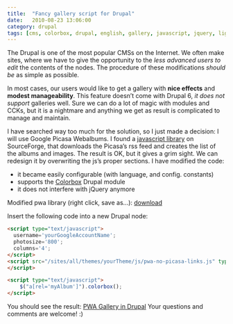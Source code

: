 ```yaml
---
title:  "Fancy gallery script for Drupal"
date:   2010-08-23 13:06:00
category: drupal
tags: [cms, colorbox, drupal, english, gallery, javascript, jquery, lightbox, php, pwa]
---
```


The Drupal is one of the most popular CMSs on the Internet. We often make sites, where we have to give the opportunity to the _less advanced users to edit_ the contents of the nodes. The procedure of these modifications *should be* as simple as possible.

In most cases, our users would like to get a gallery with **nice effects** and **modest manageability**. This feature doesn’t come with Drupal 6, _it does not support_ galleries well. Sure we can do a lot of magic with modules and CCKs, but it is a nightmare and anything we get as result is complicated to manage and maintain.

I have searched way too much for the solution, so I just made a decision: I will use Google Picasa Webalbums. I found a [javascript library](http://sourceforge.net/projects/pwa/) on SourceForge, that downloads the Picasa’s rss feed and creates the list of the albums and images. The result is OK, but it gives a grim sight. We can redesign it by overwriting the js’s proper sections. I have modified the code:
* it became easily configurable (with language, and config. constants)
* supports the <a href="http://drupal.org/project/colorbox">Colorbox</a> Drupal module
* it does not interfere with jQuery anymore

Modified pwa library (right click, save as...): [download](http://dl.dropbox.com/u/3092188/blog/pwa-no-picasa-links.js)

Insert the following code into a new Drupal node:

~~~html
<script type="text/javascript">
  username='yourGoogleAccountName';
  photosize='800';
  columns='4';
</script>
<script src="/sites/all/themes/yourTheme/js/pwa-no-picasa-links.js" type="text/javascript">
</script>

<script type="text/javascript">
    $("a[rel='myAlbum']").colorbox();
</script>
~~~

You should see the result: [PWA Gallery in Drupal](http://ezk.bme.hu/ezk/galeria)
Your questions and comments are welcome! :)
